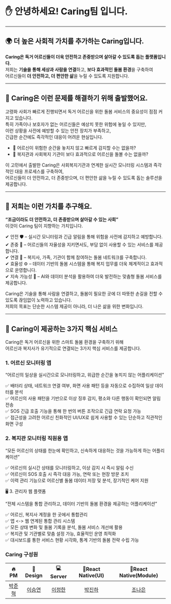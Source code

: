 # ✋ 안녕하세요! **Caring**팀 입니다.

---

## 🌍 더 높은 **사회적 가치를** 추가하는 Caring입니다.

**Caring은 독거 어르신들이 더욱 안전하고 존중받으며 살아갈 수 있도록 돕는 플랫폼입니다.**  
저희는 **기술을 통해 세상과 사람을 연결**하고, **보다 효과적인 돌봄 환경**을 구축하여  
어르신들이 **더 안전하고, 더 편안한 삶**을 누릴 수 있도록 지원합니다.

---

## 🚀 Caring은 이런 문제를 해결하기 위해 출발했어요.

고령화 사회가 빠르게 진행되면서 독거 어르신을 위한 돌봄 서비스의 중요성이 점점 커지고 있습니다.<br/>
특히 가족이나 보호자가 없는 어르신들은 예상치 못한 위험에 놓일 수 있지만,<br/>
이런 상황을 사전에 예방할 수 있는 안전 장치가 부족하고,<br/>
긴급한 순간에도 즉각적인 대응이 어려운 현실입니다.

- 🔹 어르신이 위험한 순간을 놓치지 않고 빠르게 감지할 수는 없을까?
- 🔹 복지관과 사회복지 기관이 보다 효과적으로 어르신을 돌볼 수는 없을까?

이 고민에서 출발한 Caring은 사회복지기관과 연계한 실시간 모니터링 시스템과 즉각적인 대응 프로세스를 구축하여,<br/>
어르신들이 더 안전하고, 더 존중받으며, 더 편안한 삶을 누릴 수 있도록 돕는 솔루션을 제공합니다.

---

## 💙 저희는 이런 가치를 추구해요.

**“조금이라도 더 안전하고, 더 존중받으며 살아갈 수 있는 사회”**<br/>
이것이 Caring 팀이 지향하는 가치입니다.<br/>

✔ 안전 🛡️ – 실시간 모니터링과 긴급 알림을 통해 위험을 사전에 감지하고 예방합니다.<br/>
✔ 존중 🤝 – 어르신들의 자율성을 지키면서도, 부담 없이 사용할 수 있는 서비스를 제공합니다.<br/>
✔ 연결 🔗 – 복지사, 가족, 기관이 함께 참여하는 돌봄 네트워크를 구축합니다.<br/>
✔ 효율성 ⚙️ – 데이터 기반의 돌봄 시스템을 통해 복지 업무를 더욱 체계적이고 효과적으로 운영합니다.<br/>
✔ 지속 가능성 🌱 – AI와 데이터 분석을 활용하여 더욱 발전하는 맞춤형 돌봄 서비스를 제공합니다.<br/>

Caring은 기술을 통해 사람을 연결하고, 돌봄이 필요한 곳에 더 따뜻한 손길을 전할 수 있도록 끊임없이 노력하고 있습니다. </br>
저희의 목표는 단순한 시스템 제공이 아니라, 더 나은 삶을 위한 변화입니다.

---

## 🚀 Caring이 제공하는 3가지 핵심 서비스
Caring은 독거 어르신을 위한 스마트 돌봄 환경을 구축하기 위해 </br>
어르신과 복지사가 유기적으로 연결되는 3가지 핵심 서비스를 제공합니다.

### 1. 어르신 모니터링 앱

“어르신의 일상을 실시간으로 모니터링하고, 위급한 순간을 놓치지 않는 어플리케이션”

✅ 배터리 상태, 네트워크 연결 여부, 화면 사용 패턴 등을 자동으로 수집하여 일상 데이터를 분석</br>
✅ 어르신의 사용 패턴을 기반으로 이상 징후 감지, 평소와 다른 행동이 확인되면 알림 전송</br>
✅ SOS 긴급 호출 기능을 통해 한 번의 버튼 조작으로 긴급 연락 요청 가능</br>
✅ 접근성을 고려한 어르신 친화적인 UI/UX로 쉽게 사용할 수 있는 단순하고 직관적인 화면 구성</br>

### 2. 복지관 모니터링 직원용 앱

“모든 어르신의 상태를 한눈에 확인하고, 신속하게 대응하는 것을 가능하게 하는 어플리케이션”

✅ 어르신의 실시간 상태를 모니터링하고, 이상 감지 시 즉시 알림 수신</br>
✅ 어르신이 SOS 호출 시 즉각 대응 가능, 연락 또는 현장 방문 조치</br>
✅ 이력 관리 기능으로 어르신별 돌봄 데이터 저장 및 분석, 장기적인 케어 지원</br>

🖥️ 3. 관리자 웹 플랫폼

“전체 시스템을 통합 관리하고, 데이터 기반의 돌봄 환경을 제공하는 어플리케이션”

✅ 어르신, 복지사 계정을 한 곳에서 통합관리</br>
✅ 앱 <-> 웹 연계된 통합 관리 시스템</br>
✅ 모든 상태 변화 및 돌봄 기록을 분석, 돌봄 서비스 개선에 활용</br>
✅ 복지관 및 기관별로 맞춤 설정 가능, 효율적인 운영 최적화</br>
✅ 대시보드를 통한 서비스 현황 시각화, 통계 기반의 돌봄 전략 수립 가능</br>

### Caring 구성원
|  🔥PM  | 🎨Design |  💻 Server  | 📱React Native(UI) | 📱React Native(Module) |
|:-----:|:--------:|:-----------:|:-------------:|:--------------:|
| <a href="https://github.com/jpark0506">박준혁</a> |  <a href="https://github.com/dumoyeon">이승연</a>  |   <a href="https://github.com/Han-Jeong">이정한</a>    |    <a href="https://github.com/jjiinaaa">박진하</a>     |     <a href="https://github.com/jonaeunnn">조나은</a>     |
